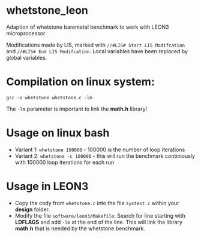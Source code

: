 # whetstone_leon
Adaption of whetstone baremetal benchmark to work with LEON3 microprocessor

Modifications made by LIS, marked with ```//#LIS# Start LIS Modifcation``` and ```//#LIS# End LIS Modifcation```.
Local variables have been replaced by global variables.

# Compilation on linux system:

	gcc -o whetstone whetstone.c -lm

The ```-lm``` parameter is important to link the __math.h__ library!

# Usage on linux bash

- Variant 1: ```whetstone 100000``` - 100000 is the number of loop iterations
- Variant 2: ```whetstone -c 100000``` - this will run the benchmark continiously with 100000 loop iterations for each run
	
# Usage in LEON3
- Copy the cody from ```whetstone.c``` into the file ```systest.c``` within your __design__ folder.
- Modify the file ```software/leon3/Makefile```: Search for line starting with __LDFLAGS__ and add ```-lm``` at the end of the line. This will link the library __math.h__ that is needed by the whetstone benchmark. 
	
